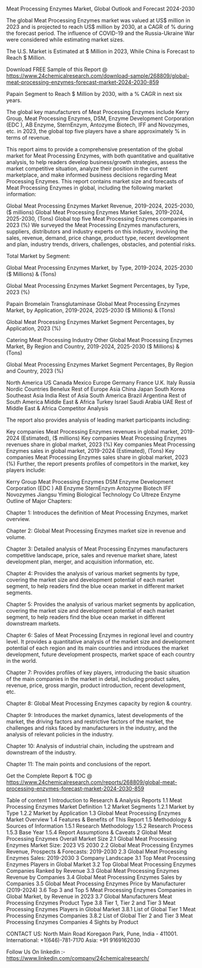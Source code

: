Meat Processing Enzymes Market, Global Outlook and Forecast 2024-2030

The global Meat Processing Enzymes market was valued at US$ million in 2023 and is projected to reach US$ million by 2030, at a CAGR of % during the forecast period. The influence of COVID-19 and the Russia-Ukraine War were considered while estimating market sizes.

The U.S. Market is Estimated at $ Million in 2023, While China is Forecast to Reach $ Million.

Download FREE Sample of this Report @ https://www.24chemicalresearch.com/download-sample/268809/global-meat-processing-enzymes-forecast-market-2024-2030-859

Papain Segment to Reach $ Million by 2030, with a % CAGR in next six years.

The global key manufacturers of Meat Processing Enzymes include Kerry Group, Meat Processing Enzymes, DSM, Enzyme Development Corporation (EDC ), AB Enzyme, SternEnzym, Antozyme Biotech, IFF and Novozymes, etc. in 2023, the global top five players have a share approximately % in terms of revenue.

This report aims to provide a comprehensive presentation of the global market for Meat Processing Enzymes, with both quantitative and qualitative analysis, to help readers develop business/growth strategies, assess the market competitive situation, analyze their position in the current marketplace, and make informed business decisions regarding Meat Processing Enzymes. This report contains market size and forecasts of Meat Processing Enzymes in global, including the following market information:

Global Meat Processing Enzymes Market Revenue, 2019-2024, 2025-2030, ($ millions)
Global Meat Processing Enzymes Market Sales, 2019-2024, 2025-2030, (Tons)
Global top five Meat Processing Enzymes companies in 2023 (%)
We surveyed the Meat Processing Enzymes manufacturers, suppliers, distributors and industry experts on this industry, involving the sales, revenue, demand, price change, product type, recent development and plan, industry trends, drivers, challenges, obstacles, and potential risks.

Total Market by Segment:

Global Meat Processing Enzymes Market, by Type, 2019-2024, 2025-2030 ($ Millions) & (Tons)

Global Meat Processing Enzymes Market Segment Percentages, by Type, 2023 (%)

Papain
Bromelain
Transglutaminase
Global Meat Processing Enzymes Market, by Application, 2019-2024, 2025-2030 ($ Millions) & (Tons)

Global Meat Processing Enzymes Market Segment Percentages, by Application, 2023 (%)

Catering
Meat Processing Industry
Other
Global Meat Processing Enzymes Market, By Region and Country, 2019-2024, 2025-2030 ($ Millions) & (Tons)

Global Meat Processing Enzymes Market Segment Percentages, By Region and Country, 2023 (%)

North America
US
Canada
Mexico
Europe
Germany
France
U.K.
Italy
Russia
Nordic Countries
Benelux
Rest of Europe
Asia
China
Japan
South Korea
Southeast Asia
India
Rest of Asia
South America
Brazil
Argentina
Rest of South America
Middle East & Africa
Turkey
Israel
Saudi Arabia
UAE
Rest of Middle East & Africa
Competitor Analysis

The report also provides analysis of leading market participants including:

Key companies Meat Processing Enzymes revenues in global market, 2019-2024 (Estimated), ($ millions)
Key companies Meat Processing Enzymes revenues share in global market, 2023 (%)
Key companies Meat Processing Enzymes sales in global market, 2019-2024 (Estimated), (Tons)
Key companies Meat Processing Enzymes sales share in global market, 2023 (%)
Further, the report presents profiles of competitors in the market, key players include:

Kerry Group
Meat Processing Enzymes
DSM
Enzyme Development Corporation (EDC )
AB Enzyme
SternEnzym
Antozyme Biotech
IFF
Novozymes
Jiangsu Yiming Biological Technology Co
Ultreze Enzyme
Outline of Major Chapters:

Chapter 1: Introduces the definition of Meat Processing Enzymes, market overview.

Chapter 2: Global Meat Processing Enzymes market size in revenue and volume.

Chapter 3: Detailed analysis of Meat Processing Enzymes manufacturers competitive landscape, price, sales and revenue market share, latest development plan, merger, and acquisition information, etc.

Chapter 4: Provides the analysis of various market segments by type, covering the market size and development potential of each market segment, to help readers find the blue ocean market in different market segments.

Chapter 5: Provides the analysis of various market segments by application, covering the market size and development potential of each market segment, to help readers find the blue ocean market in different downstream markets.

Chapter 6: Sales of Meat Processing Enzymes in regional level and country level. It provides a quantitative analysis of the market size and development potential of each region and its main countries and introduces the market development, future development prospects, market space of each country in the world.

Chapter 7: Provides profiles of key players, introducing the basic situation of the main companies in the market in detail, including product sales, revenue, price, gross margin, product introduction, recent development, etc.

Chapter 8: Global Meat Processing Enzymes capacity by region & country.

Chapter 9: Introduces the market dynamics, latest developments of the market, the driving factors and restrictive factors of the market, the challenges and risks faced by manufacturers in the industry, and the analysis of relevant policies in the industry.

Chapter 10: Analysis of industrial chain, including the upstream and downstream of the industry.

Chapter 11: The main points and conclusions of the report.

Get the Complete Report & TOC @ https://www.24chemicalresearch.com/reports/268809/global-meat-processing-enzymes-forecast-market-2024-2030-859

Table of content
1 Introduction to Research & Analysis Reports
1.1 Meat Processing Enzymes Market Definition
1.2 Market Segments
1.2.1 Market by Type
1.2.2 Market by Application
1.3 Global Meat Processing Enzymes Market Overview
1.4 Features & Benefits of This Report
1.5 Methodology & Sources of Information
1.5.1 Research Methodology
1.5.2 Research Process
1.5.3 Base Year
1.5.4 Report Assumptions & Caveats
2 Global Meat Processing Enzymes Overall Market Size
2.1 Global Meat Processing Enzymes Market Size: 2023 VS 2030
2.2 Global Meat Processing Enzymes Revenue, Prospects & Forecasts: 2019-2030
2.3 Global Meat Processing Enzymes Sales: 2019-2030
3 Company Landscape
3.1 Top Meat Processing Enzymes Players in Global Market
3.2 Top Global Meat Processing Enzymes Companies Ranked by Revenue
3.3 Global Meat Processing Enzymes Revenue by Companies
3.4 Global Meat Processing Enzymes Sales by Companies
3.5 Global Meat Processing Enzymes Price by Manufacturer (2019-2024)
3.6 Top 3 and Top 5 Meat Processing Enzymes Companies in Global Market, by Revenue in 2023
3.7 Global Manufacturers Meat Processing Enzymes Product Type
3.8 Tier 1, Tier 2 and Tier 3 Meat Processing Enzymes Players in Global Market
3.8.1 List of Global Tier 1 Meat Processing Enzymes Companies
3.8.2 List of Global Tier 2 and Tier 3 Meat Processing Enzymes Companies
4 Sights by Product

CONTACT US:
North Main Road Koregaon Park, Pune, India - 411001.
International: +1(646)-781-7170
Asia: +91 9169162030

Follow Us On linkedin :- https://www.linkedin.com/company/24chemicalresearch/

